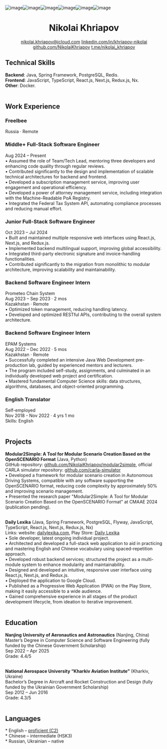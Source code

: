 ![image](https://github.com/user-attachments/assets/15e112fc-d2bf-46f3-b22f-adb9fd29b386)![image](https://github.com/user-attachments/assets/e1e510b3-a763-42b0-884a-c1ebd186809e)![image](https://github.com/user-attachments/assets/44cb4aa9-73f0-4a13-b396-18fc1da7964c)![image](https://github.com/user-attachments/assets/5ebda17a-1652-4d80-b3c4-4c4a9692ccd1)![image](https://github.com/user-attachments/assets/4badf639-56a4-4344-bdd6-86150453c623)![image](https://github.com/user-attachments/assets/881c20a7-028c-4d9c-92f9-c0a89d3fea29)<h1 align='center'>Nikolai Khriapov</h2>

<p align='center'>
  <a href="mailto:nikolai.khriapov@icloud.com">nikolai.khriapov@icloud.com</a>
  <a href="https://www.linkedin.com/in/khriapov-nikolai">linkedin.com/in/khriapov-nikolai</a>
  <a href="https://github.com/NikolaiKhriapov">github.com/NikolaiKhriapov</a>
  <a href="https://t.me/nikolai_khriapov">t.me/nikolai_khriapov</a>
</p>

<h2>Technical Skills</h2>
<b>Backend</b>: Java, Spring Framework, PostgreSQL, Redis.<br/>
<b>Frontend</b>: JavaScript, TypeScript, React.js, Next.js, Redux.js, Nx.<br/>
<b>Other</b>: Docker.<br/><br/>

<h2>Work Experience</h2>
<h3>Freelbee</h3>
Russia · Remote<br/>
<h3>Middle+ Full-Stack Software Engineer</h3>
Aug 2024 – Present<br/>
•	Assumed the role of Team/Tech Lead, mentoring three developers and enhancing code quality through regular reviews.<br/>
•	Contributed significantly to the design and implementation of scalable technical architectures for backend and frontend.<br/>
•	Developed a subscription management service, improving user engagement and operational efficiency.<br/>
•	Developed a power of attorney management service, including integration with the Machine-Readable PoA Registry.<br/>
•	Integrated the Federal Tax System API, automating compliance processes and reducing manual effort.<br/>
<h3>Junior Full-Stack Software Engineer</h3>
Oct 2023 – Jul 2024<br/>
•	Built and maintained multiple responsive web interfaces using React.js, Next.js, and Redux.js.<br/>
•	Implemented backend multilingual support, improving global accessibility.<br/>
•	Integrated third-party electronic signature and invoice-handling functionalities.<br/>
•	Contributed significantly to the migration from monolithic to modular architecture, improving scalability and maintainability.<br/>

<h3>Backend Software Engineer Intern</h3>
Prometeo Chain System<br/>
Aug 2023 – Sep 2023 · 2 mos<br/>
Kazakhstan · Remote<br/>
•	Optimized token management, reducing handling latency.<br/>
•	Developed and optimized RESTful APIs, contributing to the overall system architecture.<br/>

<h3>Backend Software Engineer Intern</h3>
EPAM Systems<br/>
Aug 2022 – Dec 2022 · 5 mos<br/>
Kazakhstan · Remote<br/>
•	Successfully completed an intensive Java Web Development pre-production lab, guided by experienced mentors and lecturers.<br/>
•	The program included self-study, assignments, and culminated in an individually developed web project and certification.<br/>
•	Mastered fundamental Computer Science skills: data structures, algorithms, databases, and object-oriented programming.<br/>

<h3>English Translator</h3>
Self-employed<br/>
Nov 2018 - Nov 2022 · 4 yrs 1 mo<br/>
Skills: English<br/><br/>

<h2>Projects</h2>
<b>Modular2Simple: A Tool for Modular Scenario Creation Based on the OpenSCENARIO Format</b> (Java, Python)<br/>
GitHub repository: <a href="https://github.com/NikolaiKhriapov/modular2simple">github.com/NikolaiKhriapov/modular2simple</a>, official CARLA simulator repository: <a href="https://github.com/carla-simulator">github.com/carla-simulator</a><br/>
•	Developed a framework for modular scenario creation in Autonomous Driving Systems, compatible with any software supporting the OpenSCENARIO format, reducing code complexity by approximately 50% and improving scenario management.<br/>
•	Presented the research paper "Modular2Simple: A Tool for Modular Scenario Creation Based on the OpenSCENARIO Format" at CMAAE 2024 (publication pending).<br/><br/>

<b>Daily Lexika</b> (Java, Spring Framework, PostgreSQL, Flyway, JavaScript, TypeScript, React.js, Next.js, Redux.js, Nx)<br/>
Links: website: <a href="https://dailylexika.com/">dailylexika.com</a>, Play Store: <a href="https://play.google.com/store/apps/details?id=com.dailylexika.twa">Daily Lexika</a><br/>
•	Sole developer, latest ongoing individual project.<br/>
•	Architected and developed a full-stack web application to aid in practicing and mastering English and Chinese vocabulary using spaced-repetition approach.<br/>
•	Developed robust backend services; structured the project as a multi-module system to enhance modularity and maintainability.<br/>
•	Designed and developed an intuitive, responsive user interface using React.js, Next.js, and Redux.js.<br/>
•	Deployed the application to Google Cloud.<br/>
•	Published as a Progressive Web Application (PWA) on the Play Store, making it easily accessible to a wide audience.<br/>
•	Gained comprehensive experience in all stages of the product development lifecycle, from ideation to iterative improvement.<br/><br/>

<h2>Education</h2>
<b>Nanjing University of Aeronautics and Astronautics</b> (Nanjing, China)<br/>
Master’s Degree in Computer Science and Software Engineering (fully funded by the Chinese Government Scholarship)<br/>
Sep 2022 – Apr 2025<br/>
Grade: 4.4/5<br/><br/>

<b>National Aerospace University “Kharkiv Aviation Institute”</b> (Kharkiv, Ukraine)<br/>
Bachelor’s Degree in Aircraft and Rocket Construction and Design (fully funded by the Ukrainian Government Scholarship)<br/>
Sep 2012 – Jun 2016<br/>
Grade: 4.3/5<br/><br/>

<h2>Languages</h2>
*   English – <a href='https://www.efset.org/cert/8Aomkp'>proficient (C2)</a><br/>
*   Chinese – intermediate (HSK3)<br/>
*   Russian, Ukrainian – native

